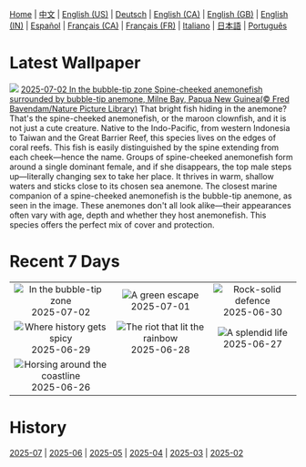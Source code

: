 [Home](../README.md) | [中文](zh-CN.md) | [English (US)](en-US.md) | [Deutsch](de-DE.md) | [English (CA)](en-CA.md) | [English (GB)](en-GB.md) | [English (IN)](en-IN.md) | [Español](es-ES.md) | [Français (CA)](fr-CA.md) | [Français (FR)](fr-FR.md) | [Italiano](it-IT.md) | [日本語](ja-JP.md) | [Português](pt-BR.md)

# Latest Wallpaper
![](https://www.bing.com/th?id=OHR.MaroonClownfish_EN-IN6113544568_UHD.jpg)
[2025-07-02 In the bubble-tip zone Spine-cheeked anemonefish surrounded by bubble-tip anemone, Milne Bay, Papua New Guinea(© Fred Bavendam/Nature Picture Library)](https://www.bing.com/th?id=OHR.MaroonClownfish_EN-IN6113544568_UHD.jpg)
That bright fish hiding in the anemone? That's the spine-cheeked anemonefish, or the maroon clownfish, and it is not just a cute creature. Native to the Indo-Pacific, from western Indonesia to Taiwan and the Great Barrier Reef, this species lives on the edges of coral reefs. This fish is easily distinguished by the spine extending from each cheek—hence the name. Groups of spine-cheeked anemonefish form around a single dominant female, and if she disappears, the top male steps up—literally changing sex to take her place. It thrives in warm, shallow waters and sticks close to its chosen sea anemone. The closest marine companion of a spine-cheeked anemonefish is the bubble-tip anemone, as seen in the image. These anemones don't all look alike—their appearances often vary with age, depth and whether they host anemonefish. This species offers the perfect mix of cover and protection.

# Recent 7 Days
|  |  |  |
|:---:|:---:|:---:|
| ![](https://www.bing.com/th?id=OHR.MaroonClownfish_EN-IN6113544568_400x240.jpg "In the bubble-tip zone") 2025-07-02 | ![](https://www.bing.com/th?id=OHR.KeralaHouseboats_EN-IN3537088049_400x240.jpg "A green escape") 2025-07-01 | ![](https://www.bing.com/th?id=OHR.WolfeCrater_EN-IN2493314424_400x240.jpg "Rock-solid defence") 2025-06-30 |
| ![](https://www.bing.com/th?id=OHR.BandaIsland_EN-IN2302848153_400x240.jpg "Where history gets spicy") 2025-06-29 | ![](https://www.bing.com/th?id=OHR.PrideParade_EN-IN2010815861_400x240.jpg "The riot that lit the rainbow") 2025-06-28 | ![](https://www.bing.com/th?id=OHR.SplendidFrog_EN-IN1765447694_400x240.jpg "A splendid life") 2025-06-27 |
| ![](https://www.bing.com/th?id=OHR.HorseheadRock_EN-IN7173211843_400x240.jpg "Horsing around the coastline") 2025-06-26 |  |  |

# History
[2025-07](../archives/wallpaper/en-IN/w_2025_07.md) | [2025-06](../archives/wallpaper/en-IN/w_2025_06.md) | [2025-05](../archives/wallpaper/en-IN/w_2025_05.md) | [2025-04](../archives/wallpaper/en-IN/w_2025_04.md) | [2025-03](../archives/wallpaper/en-IN/w_2025_03.md) | [2025-02](../archives/wallpaper/en-IN/w_2025_02.md)
